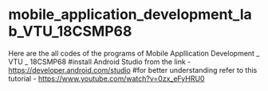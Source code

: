 # mobile_application_development_lab_VTU_18CSMP68
Here are the all codes of the programs of  Mobile Appllication Development _ VTU _ 18CSMP68
#install Android Studio from the link - https://developer.android.com/studio
#for better understanding refer to this tutorial - https://www.youtube.com/watch?v=0zx_eFyHRU0
